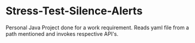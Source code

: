 # Stress-Test-Silence-Alerts
Personal Java Project done for a work requirement. Reads yaml file from a path mentioned and invokes respective API's.
